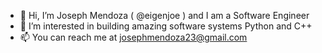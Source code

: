 - 👋 Hi, I’m Joseph Mendoza ( @eigenjoe ) and I am a Software Engineer 
- 💞️ I’m interested in building amazing software systems Python and C++
- 📫 You can reach me at josephmendoza23@gmail.com

<!---
eigenjoe/eigenjoe is a ✨ special ✨ repository because its `README.md` (this file) appears on your GitHub profile.
You can click the Preview link to take a look at your changes.
--->
